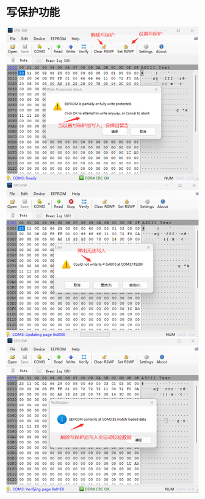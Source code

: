 # 写保护功能

![spdrwgui-1](docs/img/spdrwguirswp-1.png)
![spdrwgui-1](docs/img/spdrwguirswp-2.png)
![spdrwgui-1](docs/img/spdrwguirswp-3.png)